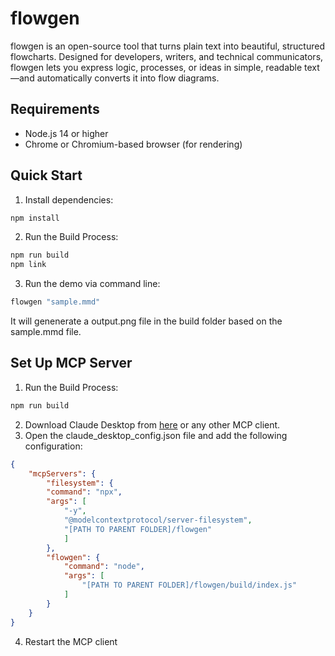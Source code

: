 # flowgen
flowgen is an open-source tool that turns plain text into beautiful, structured flowcharts.  Designed for developers, writers, and technical communicators, flowgen lets you express logic, processes, or ideas in simple, readable text—and automatically converts it into flow diagrams.

## Requirements

- Node.js 14 or higher
- Chrome or Chromium-based browser (for rendering)

## Quick Start
1. Install dependencies:
```sh
npm install
```
2. Run the Build Process:
```sh
npm run build
npm link
```
3. Run the demo via command line:
```sh
flowgen "sample.mmd"
```
It will genenerate a output.png file in the build folder based on the sample.mmd file.

## Set Up MCP Server
1. Run the Build Process:
```sh
npm run build
```
2. Download Claude Desktop from [here](https://claude.ai/download) or any other MCP client.
3. Open the claude_desktop_config.json file and add the following configuration:
```json
{
    "mcpServers": {
        "filesystem": {
        "command": "npx",
        "args": [
            "-y",
            "@modelcontextprotocol/server-filesystem",
            "[PATH TO PARENT FOLDER]/flowgen"
            ]
        },
        "flowgen": {
            "command": "node",
            "args": [
                "[PATH TO PARENT FOLDER]/flowgen/build/index.js"
            ]
        }
    }
}
```
4. Restart the MCP client 
